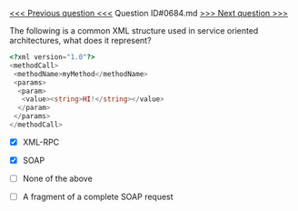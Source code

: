 [<<< Previous question <<<](0683.md)  Question ID#0684.md  [>>> Next question >>>](0685.md) 

The following is a common XML structure used in service oriented architectures, what does it represent?

```php
<?xml version="1.0"?>
<methodCall>
 <methodName>myMethod</methodName>
 <params>
  <param>
   <value><string>HI!</string></value>
  </param>
 </params>
</methodCall>
```

- [x]  XML-RPC

- [x]  SOAP

- [ ]  None of the above

- [ ]  A fragment of a complete SOAP request

